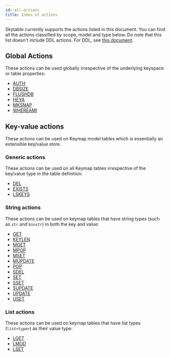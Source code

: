 ```yaml
---
id: all-actions
title: Index of actions
---
```


Skytable currently supports the actions listed in this document. You can find all the actions
classified by scope, model and type below. Do note that this list doesn't include DDL actions.
For DDL, see [this document](ddl).

## Global Actions

These actions can be used globally irrespective of the underlying keyspace or table properties:
- [AUTH](actions/AUTH.md)
- [DBSIZE](actions/DBSIZE.md)
- [FLUSHDB](actions/FLUSHDB.md)
- [HEYA](actions/HEYA.md)
- [MKSNAP](actions/MKSNAP.md)
- [WHEREAMI](actions/WHEREAMI.md)
## Key-value actions

These actions can be used on Keymap model tables which is essentially an extensible key/value store.

### Generic actions

These actions can be used on all Keymap tables irrespective of the key/value type in the table
definition:
- [DEL](actions/DEL.md)
- [EXISTS](actions/EXISTS.md)
- [LSKEYS](actions/LSKEYS.md)
### String actions

These actions can be used on keymap tables that have string types (such as `str` and `binstr`) in
both the key and value:
- [GET](actions/GET.md)
- [KEYLEN](actions/KEYLEN.md)
- [MGET](actions/MGET.md)
- [MPOP](actions/MPOP.md)
- [MSET](actions/MSET.md)
- [MUPDATE](actions/MUPDATE.md)
- [POP](actions/POP.md)
- [SDEL](actions/SDEL.md)
- [SET](actions/SET.md)
- [SSET](actions/SSET.md)
- [SUPDATE](actions/SUPDATE.md)
- [UPDATE](actions/UPDATE.md)
- [USET](actions/USET.md)
### List actions

These actions can be used on keymap tables that have list types (`list<type>`) as their value type:
- [LGET](actions/LGET.md)
- [LMOD](actions/LMOD.md)
- [LSET](actions/LSET.md)
